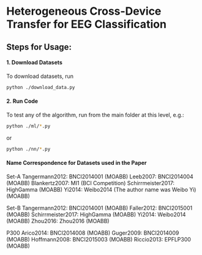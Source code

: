 # Heterogeneous Cross-Device Transfer for EEG Classification

## Steps for Usage:

#### 1. Download Datasets

To download datasets, run   
```sh 
python ./download_data.py
```   

#### 2. Run Code

To test any of the algorithm, run from the main folder at this level, e.g.:
```sh 
python ./ml/*.py
```
or 
```sh 
python ./nn/*.py
```   

#### Name Correspondence for Datasets used in the Paper
Set-A
Tangermann2012: BNCI2014001 (MOABB)
Leeb2007: BNCI2014004 (MOABB)
Blankertz2007: MI1  (BCI Competition)
Schirrmeister2017: HighGamma (MOABB)
Yi2014: Weibo2014 (The author name was Weibo Yi) (MOABB)

Set-B
Tangermann2012: BNCI2014001 (MOABB)
Faller2012: BNCI2015001 (MOABB)
Schirrmeister2017: HighGamma (MOABB)
Yi2014: Weibo2014 (MOABB)
Zhou2016: Zhou2016 (MOABB)

P300
Arico2014: BNCI2014008 (MOABB)
Guger2009: BNCI2014009 (MOABB)
Hoffmann2008: BNCI2015003 (MOABB)
Riccio2013: EPFLP300 (MOABB)